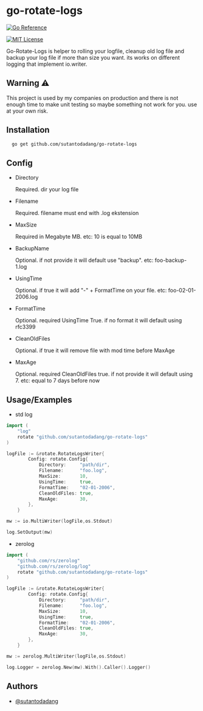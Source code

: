# go-rotate-logs

[![Go Reference](https://pkg.go.dev/badge/github.com/sutantodadang/go-rotate-logs.svg)](https://pkg.go.dev/github.com/sutantodadang/go-rotate-logs)

[![MIT License](https://img.shields.io/badge/License-MIT-green.svg)](https://choosealicense.com/licenses/mit/)

Go-Rotate-Logs is helper to rolling your logfile, cleanup old log file and backup your log file if more than size you want. its works on different logging that implement io.writer.

## Warning ⚠️

This project is used by my companies on production and there is not enough time to make unit testing so maybe something not work for you. use at your own risk.

## Installation

```bash
  go get github.com/sutantodadang/go-rotate-logs
```

## Config

- Directory

  Required. dir your log file

- Filename

  Required. filename must end with .log ekstension

- MaxSize

  Required in Megabyte MB. etc: 10 is equal to 10MB

- BackupName

  Optional. if not provide it will default use "backup". etc: foo-backup-1.log

- UsingTime

  Optional. if true it will add "-" + FormatTime on your file. etc: foo-02-01-2006.log

- FormatTime

  Optional. required UsingTime True. if no format it will default using rfc3399

- CleanOldFiles

  Optional. if true it will remove file with mod time before MaxAge

- MaxAge

  Optional. required CleanOldFiles true. if not provide it will default using 7. etc: equal to 7 days before now

## Usage/Examples

- std log

```go
import (
    "log"
    rotate "github.com/sutantodadang/go-rotate-logs"
)

logFile := &rotate.RotateLogsWriter{
		Config: rotate.Config{
			Directory:     "path/dir",
			Filename:      "foo.log",
			MaxSize:       10,
			UsingTime:     true,
			FormatTime:    "02-01-2006",
			CleanOldFiles: true,
			MaxAge:        30,
		},
	}

mw := io.MultiWriter(logFile,os.Stdout)

log.SetOutput(mw)

```

- zerolog

```go
import (
    "github.com/rs/zerolog"
    "github.com/rs/zerolog/log"
    rotate "github.com/sutantodadang/go-rotate-logs"
)

logFile := &rotate.RotateLogsWriter{
		Config: rotate.Config{
			Directory:     "path/dir",
			Filename:      "foo.log",
			MaxSize:       10,
			UsingTime:     true,
			FormatTime:    "02-01-2006",
			CleanOldFiles: true,
			MaxAge:        30,
		},
	}

mw := zerolog.MultiWriter(logFile,os.Stdout)

log.Logger = zerolog.New(mw).With().Caller().Logger()


```

## Authors

- [@sutantodadang](https://www.github.com/sutantodadang)
